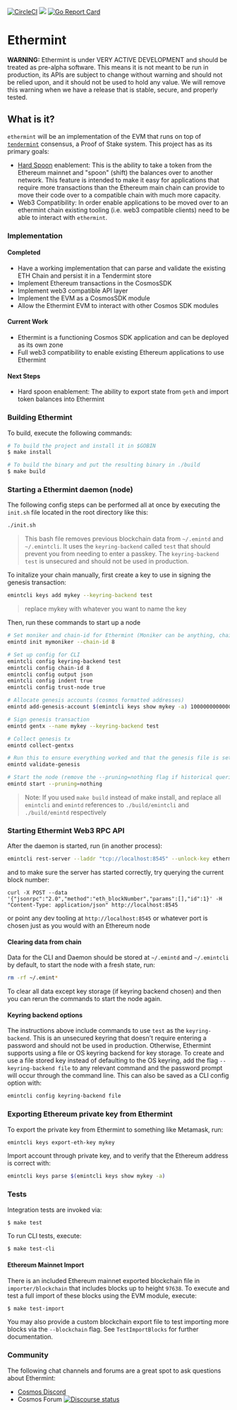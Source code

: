 [![CircleCI](https://circleci.com/gh/cosmos/ethermint.svg?style=svg)](https://circleci.com/gh/cosmos/ethermint)
[![](https://godoc.org/github.com/cosmos/ethermint?status.svg)](http://godoc.org/github.com/cosmos/ethermint) [![Go Report Card](https://goreportcard.com/badge/github.com/cosmos/ethermint)](https://goreportcard.com/report/github.com/cosmos/ethermint)

# Ethermint

__**WARNING:**__ Ethermint is under VERY ACTIVE DEVELOPMENT and should be treated as pre-alpha software. This means it is not meant to be run in production, its APIs are subject to change without warning and should not be relied upon, and it should not be used to hold any value. We will remove this warning when we have a release that is stable, secure, and properly tested.

## What is it?

`ethermint` will be an implementation of the EVM that runs on top of [`tendermint`](https://github.com/tendermint/tendermint) consensus, a Proof of Stake system. This project has as its primary goals:

- [Hard Spoon](https://blog.cosmos.network/introducing-the-hard-spoon-4a9288d3f0df) enablement: This is the ability to take a token from the Ethereum mainnet and "spoon" (shift) the balances over to another network. This feature is intended to make it easy for applications that require more transactions than the Ethereum main chain can provide to move their code over to a compatible chain with much more capacity.
- Web3 Compatibility: In order enable applications to be moved over to an ethermint chain existing tooling (i.e. web3 compatible clients) need to be able to interact with `ethermint`.

### Implementation

#### Completed

- Have a working implementation that can parse and validate the existing ETH Chain and persist it in a Tendermint store
- Implement Ethereum transactions in the CosmosSDK
- Implement web3 compatible API layer
- Implement the EVM as a CosmosSDK module
- Allow the Ethermint EVM to interact with other Cosmos SDK modules

#### Current Work

- Ethermint is a functioning Cosmos SDK application and can be deployed as its own zone
- Full web3 compatibility to enable existing Ethereum applications to use Ethermint

#### Next Steps

- Hard spoon enablement: The ability to export state from `geth` and import token balances into Ethermint

### Building Ethermint

To build, execute the following commands:

```bash
# To build the project and install it in $GOBIN
$ make install

# To build the binary and put the resulting binary in ./build
$ make build
```

### Starting a Ethermint daemon (node)

The following config steps can be performed all at once by executing the `init.sh` file located in the root directory like this:
```bash
./init.sh
```
> This bash file removes previous blockchain data from `~/.emintd` and `~/.emintcli`. It uses the `keyring-backend` called `test` that should prevent you from needing to enter a passkey. The `keyring-backend` `test` is unsecured and should not be used in production.

To initalize your chain manually, first create a key to use in signing the genesis transaction:

```bash
emintcli keys add mykey --keyring-backend test
```
> replace mykey with whatever you want to name the key

Then, run these commands to start up a node
```bash
# Set moniker and chain-id for Ethermint (Moniker can be anything, chain-id must be an integer)
emintd init mymoniker --chain-id 8

# Set up config for CLI
emintcli config keyring-backend test
emintcli config chain-id 8
emintcli config output json
emintcli config indent true
emintcli config trust-node true

# Allocate genesis accounts (cosmos formatted addresses)
emintd add-genesis-account $(emintcli keys show mykey -a) 1000000000000000000photon,1000000000000000000stake

# Sign genesis transaction
emintd gentx --name mykey --keyring-backend test

# Collect genesis tx
emintd collect-gentxs

# Run this to ensure everything worked and that the genesis file is setup correctly
emintd validate-genesis

# Start the node (remove the --pruning=nothing flag if historical queries are not needed)
emintd start --pruning=nothing
```
> Note: If you used `make build` instead of make install, and replace all `emintcli` and `emintd` references to `./build/emintcli` and `./build/emintd` respectively

### Starting Ethermint Web3 RPC API

After the daemon is started, run (in another process):

```bash
emintcli rest-server --laddr "tcp://localhost:8545" --unlock-key ethermintkey
```

and to make sure the server has started correctly, try querying the current block number:

```
curl -X POST --data '{"jsonrpc":"2.0","method":"eth_blockNumber","params":[],"id":1}' -H "Content-Type: application/json" http://localhost:8545
```

or point any dev tooling at `http://localhost:8545` or whatever port is chosen just as you would with an Ethereum node

#### Clearing data from chain

Data for the CLI and Daemon should be stored at `~/.emintd` and `~/.emintcli` by default, to start the node with a fresh state, run:

```bash
rm -rf ~/.emint*
```

To clear all data except key storage (if keyring backend chosen) and then you can rerun the commands to start the node again.

#### Keyring backend options

The instructions above include commands to use `test` as the `keyring-backend`. This is an unsecured keyring that doesn't require entering a password and should not be used in production. Otherwise, Ethermint supports using a file or OS keyring backend for key storage. To create and use a file stored key instead of defaulting to the OS keyring, add the flag `--keyring-backend file` to any relevant command and the password prompt will occur through the command line. This can also be saved as a CLI config option with:

```bash
emintcli config keyring-backend file
```

### Exporting Ethereum private key from Ethermint

To export the private key from Ethermint to something like Metamask, run:

```bash
emintcli keys export-eth-key mykey
```

Import account through private key, and to verify that the Ethereum address is correct with:

```bash
emintcli keys parse $(emintcli keys show mykey -a)
```

### Tests

Integration tests are invoked via:

```bash
$ make test
```

To run CLI tests, execute:

```bash
$ make test-cli
```

#### Ethereum Mainnet Import

There is an included Ethereum mainnet exported blockchain file in `importer/blockchain`
that includes blocks up to height `97638`. To execute and test a full import of
these blocks using the EVM module, execute:

```bash
$ make test-import
```

You may also provide a custom blockchain export file to test importing more blocks
via the `--blockchain` flag. See `TestImportBlocks` for further documentation.

### Community

The following chat channels and forums are a great spot to ask questions about Ethermint:

- [Cosmos Discord](https://discord.gg/W8trcGV)
- Cosmos Forum [![Discourse status](https://img.shields.io/discourse/https/forum.cosmos.network/status.svg)](https://forum.cosmos.network)
